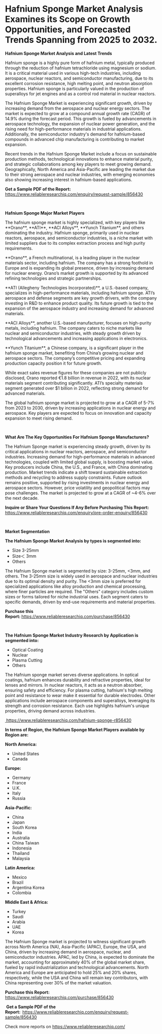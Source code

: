 <p><h1>Hafnium Sponge Market Analysis Examines its Scope on Growth Opportunities, and Forecasted Trends Spanning from 2025 to 2032.</h1></p><p><strong>Hafnium Sponge Market Analysis and Latest Trends</strong></p>
<p><p>Hafnium sponge is a highly pure form of hafnium metal, typically produced through the reduction of hafnium tetrachloride using magnesium or sodium. It is a critical material used in various high-tech industries, including aerospace, nuclear reactors, and semiconductor manufacturing, due to its excellent corrosion resistance, high melting point, and neutron absorption properties. Hafnium sponge is particularly valued in the production of superalloys for jet engines and as a control rod material in nuclear reactors.</p><p>The Hafnium Sponge Market is experiencing significant growth, driven by increasing demand from the aerospace and nuclear energy sectors. The market is expected to grow at a compound annual growth rate (CAGR) of 14.9% during the forecast period. This growth is fueled by advancements in aerospace technology, the expansion of nuclear power generation, and the rising need for high-performance materials in industrial applications. Additionally, the semiconductor industry's demand for hafnium-based compounds in advanced chip manufacturing is contributing to market expansion.</p><p>Recent trends in the Hafnium Sponge Market include a focus on sustainable production methods, technological innovations to enhance material purity, and strategic collaborations among key players to meet growing demand. Geographically, North America and Asia-Pacific are leading the market due to their strong aerospace and nuclear industries, with emerging economies also showing increasing interest in hafnium-based applications.</p></p>
<p><strong>Get a Sample PDF of the Report:&nbsp;</strong> <a href="https://www.reliableresearchiq.com/enquiry/request-sample/856430?utm_campaign=2203&utm_medium=2&utm_source=Github&utm_content=ia&utm_term=25012025&utm_id=hafnium-sponge">https://www.reliableresearchiq.com/enquiry/request-sample/856430</a></p>
<p>&nbsp;</p>
<p><strong>Hafnium Sponge Major Market Players</strong></p>
<p><p>The hafnium sponge market is highly specialized, with key players like **Orano**, **ATI**, **ACI Alloys**, **Yunch Titanium**, and others dominating the industry. Hafnium sponge, primarily used in nuclear reactors, aerospace, and semiconductor industries, is a niche market with limited suppliers due to its complex extraction process and high purity requirements.</p><p>**Orano**, a French multinational, is a leading player in the nuclear materials sector, including hafnium. The company has a strong foothold in Europe and is expanding its global presence, driven by increasing demand for nuclear energy. Orano’s market growth is supported by its advanced refining technologies and strategic partnerships.</p><p>**ATI (Allegheny Technologies Incorporated)**, a U.S.-based company, specializes in high-performance materials, including hafnium sponge. ATI’s aerospace and defense segments are key growth drivers, with the company investing in R&D to enhance product quality. Its future growth is tied to the expansion of the aerospace industry and increasing demand for advanced materials.</p><p>**ACI Alloys**, another U.S.-based manufacturer, focuses on high-purity metals, including hafnium. The company caters to niche markets like nuclear and semiconductor industries, with steady growth driven by technological advancements and increasing applications in electronics.</p><p>**Yunch Titanium**, a Chinese company, is a significant player in the hafnium sponge market, benefiting from China’s growing nuclear and aerospace sectors. The company’s competitive pricing and expanding production capacity position it for future growth.</p><p>While exact sales revenue figures for these companies are not publicly disclosed, Orano reported €1.8 billion in revenue in 2022, with its nuclear materials segment contributing significantly. ATI’s specialty materials segment generated over $1 billion in 2022, reflecting strong demand for advanced materials.</p><p>The global hafnium sponge market is projected to grow at a CAGR of 5-7% from 2023 to 2030, driven by increasing applications in nuclear energy and aerospace. Key players are expected to focus on innovation and capacity expansion to meet rising demand.</p></p>
<p>&nbsp;</p>
<p><strong>What Are The Key Opportunities For Hafnium Sponge Manufacturers?</strong></p>
<p><p>The Hafnium Sponge market is experiencing steady growth, driven by its critical applications in nuclear reactors, aerospace, and semiconductor industries. Increasing demand for high-performance materials in advanced technologies, coupled with limited global supply, is boosting market value. Key producers include China, the U.S., and France, with China dominating production. Market trends indicate a shift toward sustainable extraction methods and recycling to address supply constraints. Future outlook remains positive, supported by rising investments in nuclear energy and aerospace sectors. However, price volatility and geopolitical factors may pose challenges. The market is projected to grow at a CAGR of ~4-6% over the next decade.</p></p>
<p><strong>Inquire or Share Your Questions If Any Before Purchasing This Report:</strong> <a href="https://www.reliableresearchiq.com/enquiry/pre-order-enquiry/856430?utm_campaign=2203&utm_medium=2&utm_source=Github&utm_content=ia&utm_term=25012025&utm_id=hafnium-sponge">https://www.reliableresearchiq.com/enquiry/pre-order-enquiry/856430</a></p>
<p>&nbsp;</p>
<p><strong>Market Segmentation</strong></p>
<p><strong>The Hafnium Sponge Market Analysis by types is segmented into:</strong></p>
<p><ul><li>Size 3-25mm</li><li>Size＜ 3mm</li><li>Others</li></ul></p>
<p><p>The Hafnium Sponge market is segmented by size: 3-25mm, <3mm, and others. The 3-25mm size is widely used in aerospace and nuclear industries due to its optimal density and purity. The <3mm size is preferred for specialized applications like alloy production and chemical processing, where finer particles are required. The "Others" category includes custom sizes or forms tailored for niche industrial uses. Each segment caters to specific demands, driven by end-use requirements and material properties.</p></p>
<p><strong>Purchase this Report:&nbsp;</strong><a href="https://www.reliableresearchiq.com/purchase/856430?utm_campaign=2203&utm_medium=2&utm_source=Github&utm_content=ia&utm_term=25012025&utm_id=hafnium-sponge">https://www.reliableresearchiq.com/purchase/856430</a></p>
<p>&nbsp;</p>
<p><strong>The Hafnium Sponge Market Industry Research by Application is segmented into:</strong></p>
<p><ul><li>Optical Coating</li><li>Nuclear</li><li>Plasma Cutting</li><li>Others</li></ul></p>
<p><p>The Hafnium sponge market serves diverse applications. In optical coatings, hafnium enhances durability and refractive properties, ideal for lenses and mirrors. In nuclear reactors, it acts as a neutron absorber, ensuring safety and efficiency. For plasma cutting, hafnium's high melting point and resistance to wear make it essential for durable electrodes. Other applications include aerospace components and superalloys, leveraging its strength and corrosion resistance. Each use highlights hafnium's unique properties, driving demand across industries.</p></p>
<p><a href="https://www.reliableresearchiq.com/hafnium-sponge-r856430?utm_campaign=2203&utm_medium=2&utm_source=Github&utm_content=ia&utm_term=25012025&utm_id=hafnium-sponge">&nbsp;https://www.reliableresearchiq.com/hafnium-sponge-r856430</a></p>
<p><strong>In terms of Region, the Hafnium Sponge Market Players available by Region are:</strong></p>
<p>
    <p> <strong> North America: </strong>
        <ul>
            <li>United States</li>
            <li>Canada</li>
        </ul>
        </p> 
    <p> <strong> Europe: </strong>
        <ul>
            <li>Germany</li>
            <li>France</li>
            <li>U.K.</li>
            <li>Italy</li>
            <li>Russia</li>
        </ul>
        </p> 
    <p> <strong> Asia-Pacific: </strong>
        <ul>
            <li>China</li>
            <li>Japan</li>
            <li>South Korea</li>
            <li>India</li>
            <li>Australia</li>
            <li>China Taiwan</li>
            <li>Indonesia</li>
            <li>Thailand</li>
            <li>Malaysia</li>
        </ul>
        </p> 
    <p> <strong> Latin America: </strong>
        <ul>
            <li>Mexico</li>
            <li>Brazil</li>
            <li>Argentina Korea</li>
            <li>Colombia</li>
        </ul>
        </p> 
    <p> <strong> Middle East & Africa: </strong>
        <ul>
            <li>Turkey</li>
            <li>Saudi</li>
            <li>Arabia</li>
            <li>UAE</li>
            <li>Korea</li>
        </ul>
    </p>
    </p>
<p><p>The Hafnium Sponge market is projected to witness significant growth across North America (NA), Asia-Pacific (APAC), Europe, the USA, and China, driven by increasing demand in aerospace, nuclear, and semiconductor industries. APAC, led by China, is expected to dominate the market, accounting for approximately 40% of the global market share, fueled by rapid industrialization and technological advancements. North America and Europe are anticipated to hold 25% and 20% shares, respectively, while the USA and China will remain key contributors, with China representing over 30% of the market valuation.</p></p>
<p><strong>Purchase this Report: </strong><a href="https://www.reliableresearchiq.com/purchase/856430?utm_campaign=2203&utm_medium=2&utm_source=Github&utm_content=ia&utm_term=25012025&utm_id=hafnium-sponge">https://www.reliableresearchiq.com/purchase/856430</a></p>
<p>&nbsp;<strong>Get a Sample PDF of the Report:&nbsp;&nbsp;</strong><a href="https://www.reliableresearchiq.com/enquiry/request-sample/856430?utm_campaign=2203&utm_medium=2&utm_source=Github&utm_content=ia&utm_term=25012025&utm_id=hafnium-sponge">https://www.reliableresearchiq.com/enquiry/request-sample/856430</a></p>
<p><strong></strong></p>
<p>Check more reports on <a href="https://www.reliableresearchiq.com/?utm_campaign=2203&utm_medium=2&utm_source=Github&utm_content=ia&utm_term=25012025&utm_id=hafnium-sponge">https://www.reliableresearchiq.com/</a></p>